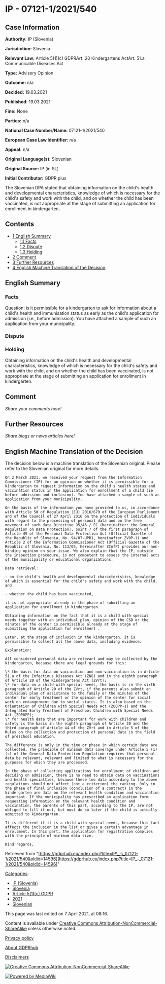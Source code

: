 # IP - 07121-1/2021/540

## Case Information

**Authority:** IP (Slovenia)

**Jurisdiction:** Slovenia

**Relevant Law:** Article 5(1)(c) GDPRArt. 20 Kindergartens ActArt. 51.a Communicable Diseases Act

**Type:** Advisory Opinion

**Outcome:** n/a

**Decided:** 19.03.2021

**Published:** 19.03.2021

**Fine:** None

**Parties:** n/a

**National Case Number/Name:** 07121-1/2021/540

**European Case Law Identifier:** n/a

**Appeal:** n/a

**Original Language(s):** Slovenian

**Original Source:** IP (in SL)

**Initial Contributor:** GDPR plus

The Slovenian DPA stated that obtaining information on the child's health and developmental characteristics, knowledge of which is necessary for the child's safety and work with the child, and on whether the child has been vaccinated, is not appropriate at the stage of submitting an application for enrollment in kindergarten.

## Contents

*   [1 English Summary](#English_Summary)
    *   [1.1 Facts](#Facts)
    *   [1.2 Dispute](#Dispute)
    *   [1.3 Holding](#Holding)
*   [2 Comment](#Comment)
*   [3 Further Resources](#Further_Resources)
*   [4 English Machine Translation of the Decision](#English_Machine_Translation_of_the_Decision)

## English Summary

### Facts

Question: is it permissible for a kindergarten to ask for information about a child's health and immunisation status as early as the child's application for admission (i.e., before admission). You have attached a sample of such an application from your municipality.

### Dispute

### Holding

Obtaining information on the child's health and developmental characteristics, knowledge of which is necessary for the child's safety and work with the child, and on whether the child has been vaccinated, is not appropriate at the stage of submitting an application for enrollment in kindergarten.

## Comment

_Share your comments here!_

## Further Resources

_Share blogs or news articles here!_

## English Machine Translation of the Decision

The decision below is a machine translation of the Slovenian original. Please refer to the Slovenian original for more details.

```
On 2 March 2021, we received your request from the Information Commissioner (IP) for an opinion on whether it is permissible for a kindergarten to request information on the child's health status and vaccination status in the application for enrollment of a child (ie before admission and inclusion). You have attached a sample of such an application from your municipality.

On the basis of the information you have provided to us, in accordance with Article 58 of Regulation (EU) 2016/679 of the European Parliament and of the Council of 27 April 2016 on the protection of individuals with regard to the processing of personal data and on the free movement of such data Directive 95/46 / EC (hereinafter: the General Regulation on Data Protection), point 7 of the first paragraph of Article 49 of the Personal Data Protection Act (Official Gazette of the Republic of Slovenia, No. 94/07-UPB1, hereinafter ZVOP-1) and Article 2 of the Information Commissioner Act (Official Gazette of the Republic of Slovenia, No. 113/05, hereinafter ZInfP) provides our non-binding opinion on your issue. We also explain that the IP, outside the inspection procedure, is not competent to assess the internal acts of the municipality or educational organizations.

Data retrieval:

- on the child's health and developmental characteristics, knowledge of which is essential for the child's safety and work with the child, and

- whether the child has been vaccinated,

it is not appropriate already in the phase of submitting an application for enrollment in kindergarten.

Obtaining information on the fact that it is a child with special needs together with an individual plan, opinion of the CSD or the minutes of the center is permissible already at the stage of submitting the application for enrollment .

Later, at the stage of inclusion in the kindergarten, it is permissible to collect all the above data, including evidence.

Explanation:

All considered personal data are relevant and may be collected by the kindergarten, because there are legal grounds for this:

\* the basis for data on vaccination and non-vaccination is in Article 51.a of the Infectious Diseases Act (ZNB) and in the eighth paragraph of Article 20 of the Kindergartens Act (ZVrt);
\* for data on a child with special needs, the basis is in the sixth paragraph of Article 20 of the ZVrt, if the parents also submit an individual plan of assistance to the family or the minutes of the center for early treatment or the opinion of the center for social work on endangerment due to social status. It is also based on the Orientation of Children with Special Needs Act (ZUOPP-1) and the Integrated Early Treatment of Preschool Children with Special Needs Act (ZOPOPP);
\* for health data that are important for work with children and safety is the basis in the eighth paragraph of Article 20 and the third paragraph of Article 44 of the ZVrt and in Article 5 of the Rules on the collection and protection of personal data in the field of preschool education.

The difference is only in the time or phase in which certain data are collected. The principle of minimum data coverage under Article 5 (1) (c) of the General Data Protection Regulation requires that personal data be relevant, relevant and limited to what is necessary for the purposes for which they are processed.

In the phase of collecting applications for enrollment of children and deciding on admission, there is no need to obtain data on vaccinations and health specialties, because these two data according to the above regulations should not affect (not a criterion) the ranking. Only in the phase of final inclusion (conclusion of a contract) in the kindergarten are data on the relevant health condition and vaccination important. If the municipality has prescribed an application form requesting information on the relevant health condition and vaccination, the parents of this part, according to the IP, are not obliged to fill it out, but must do so later if the child is actually admitted to kindergarten. 

It is different if it is a child with special needs, because this fact affects the inclusion in the list or gives a certain advantage in enrollment. In this part, the application for registration complies with the principle of minimum data size.

Kind regards,

```

Retrieved from "[https://gdprhub.eu/index.php?title=IP\_-\_07121-1/2021/540&oldid=14596](https://gdprhub.eu/index.php?title=IP_-_07121-1/2021/540&oldid=14596)"

[Categories](/index.php?title=Special:Categories "Special:Categories"):

*   [IP (Slovenia)](/index.php?title=Category:IP_\(Slovenia\) "Category:IP (Slovenia)")
*   [Slovenia](/index.php?title=Category:Slovenia "Category:Slovenia")
*   [Article 5(1)(c) GDPR](/index.php?title=Category:Article_5\(1\)\(c\)_GDPR "Category:Article 5(1)(c) GDPR")
*   [2021](/index.php?title=Category:2021 "Category:2021")
*   [Slovenian](/index.php?title=Category:Slovenian "Category:Slovenian")

This page was last edited on 7 April 2021, at 08:16.

Content is available under [Creative Commons Attribution-NonCommercial-ShareAlike](https://creativecommons.org/licenses/by-nc-sa/4.0/) unless otherwise noted.

[Privacy policy](/index.php?title=GDPRhub:Privacy_policy)

[About GDPRhub](/index.php?title=GDPRhub:About)

[Disclaimers](/index.php?title=GDPRhub:General_disclaimer)

[![Creative Commons Attribution-NonCommercial-ShareAlike](/resources/assets/licenses/cc-by-nc-sa.png)](https://creativecommons.org/licenses/by-nc-sa/4.0/)

[![Powered by MediaWiki](/resources/assets/poweredby_mediawiki_88x31.png)](https://www.mediawiki.org/)